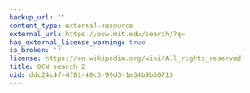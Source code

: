 ```yaml
---
backup_url: ''
content_type: external-resource
external_url: https://ocw.mit.edu/search/?q=
has_external_license_warning: true
is_broken: ''
license: https://en.wikipedia.org/wiki/All_rights_reserved
title: OCW search 2
uid: ddc24c4f-4f81-48c3-99d3-1e34b9b50713
---
```

